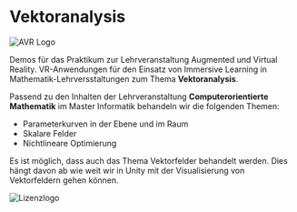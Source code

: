 # Vektoranalysis

![AVR Logo](http://webhome.hs-kl.de/~brill/Assets/images/vrlogo.jpg)

Demos für das Praktikum zur Lehrveranstaltung Augmented und Virtual Reality. 
VR-Anwendungen für den Einsatz von Immersive Learning in Mathematik-Lehrversstaltungen zum Thema **Vektoranalysis**.

Passend zu den Inhalten der Lehrveranstaltung **Computerorientierte Mathematik** im Master Informatik behandeln wir die folgenden Themen:

- Parameterkurven in der Ebene und im Raum
- Skalare Felder
- Nichtlineare Optimierung

Es ist möglich, dass auch das Thema Vektorfelder behandelt werden. Dies hängt davon ab wie weit wir in Unity mit der Visualisierung von Vektorfeldern gehen können.

![Lizenzlogo](https://licensebuttons.net/l/by-nc-sa/3.0/de/88x31.png)
